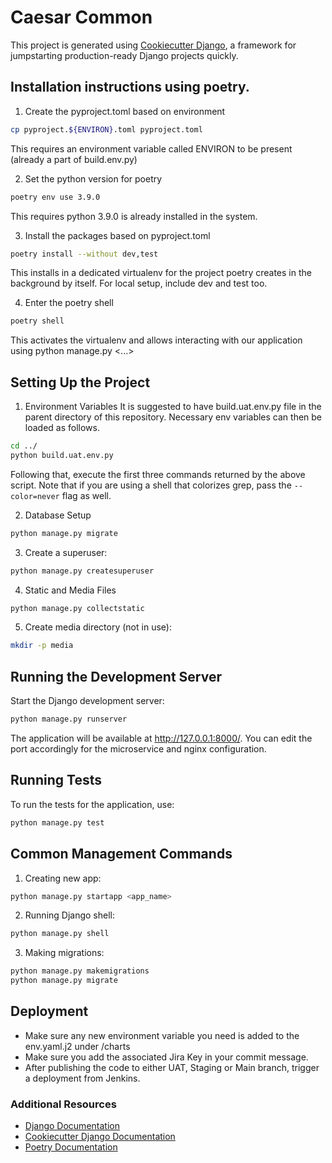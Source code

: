 # Caesar Common

This project is generated using [Cookiecutter Django](https://github.com/cookiecutter/cookiecutter-django), a framework for jumpstarting production-ready Django projects quickly.

## Installation instructions using poetry.

1. Create the pyproject.toml based on environment
```bash
cp pyproject.${ENVIRON}.toml pyproject.toml
```
This requires an environment variable called ENVIRON to be present (already a part of build.env.py)

2. Set the python version for poetry
```bash
poetry env use 3.9.0
```
This requires python 3.9.0 is already installed in the system.

3. Install the packages based on pyproject.toml
```bash
poetry install --without dev,test
```
This installs in a dedicated virtualenv for the project poetry creates in the background by itself. For local setup, include dev and test too.

4. Enter the poetry shell
```bash
poetry shell
```
This activates the virtualenv and allows interacting with our application using python manage.py <...>

## Setting Up the Project

1. Environment Variables
It is suggested to have build.uat.env.py file in the parent directory of this repository. Necessary env variables can then be loaded as follows.
```bash
cd ../
python build.uat.env.py
```
Following that, execute the first three commands returned by the above script. Note that if you are using a shell that colorizes grep, pass the `--color=never` flag as well.

2. Database Setup
```bash
python manage.py migrate
```

3. Create a superuser:
```bash
python manage.py createsuperuser
```

4. Static and Media Files
```bash
python manage.py collectstatic
```

5. Create media directory (not in use):
```bash
mkdir -p media
```

## Running the Development Server

Start the Django development server:

```bash
python manage.py runserver
```
The application will be available at http://127.0.0.1:8000/.
You can edit the port accordingly for the microservice and nginx configuration.

## Running Tests
To run the tests for the application, use:
```bash
python manage.py test
```

## Common Management Commands

1. Creating new app:
```bash
python manage.py startapp <app_name>
```

2. Running Django shell:
```bash
python manage.py shell
```

3. Making migrations:
```bash
python manage.py makemigrations
python manage.py migrate
```

## Deployment

- Make sure any new environment variable you need is added to the env.yaml.j2 under /charts
- Make sure you add the associated Jira Key in your commit message.
- After publishing the code to either UAT, Staging or Main branch, trigger a deployment from Jenkins.

### Additional Resources
- [Django Documentation](https://docs.djangoproject.com/en/stable/)
- [Cookiecutter Django Documentation](https://cookiecutter-django.readthedocs.io/en/latest/)
- [Poetry Documentation](https://python-poetry.org/docs/)